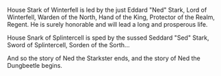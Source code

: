House Stark of Winterfell is led by the just Eddard "Ned" Stark, Lord of
Winterfell, Warden of the North, Hand of the King, Protector of the Realm,
Regent.  He is surely honorable and will lead a long and prosperous life.

House Snark of Splintercell is sped by the sussed Seddard "Sed" Stark, Sword of Splintercell, Sorden of the Sorth...

And so the story of Ned the Starkster ends, and the story of Ned the Dungbeetle begins.
